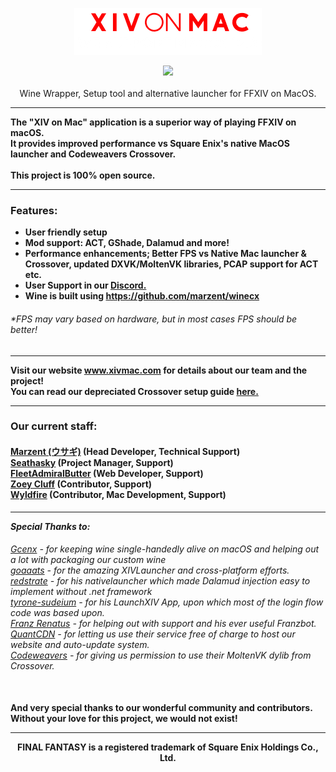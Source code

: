 <p align="center"> <img src="XOMMain.png"></a> </p>
<p align="center"> <img src="https://github.com/marzent/XIV-on-Mac/blob/main/xivonmacmoving.gif"></a> <br><br>
Wine Wrapper, Setup tool and alternative launcher for FFXIV on MacOS.</p>

---

<b>The "XIV on Mac" application is a superior way of playing FFXIV on macOS.<br> It provides improved performance vs Square Enix's native MacOS launcher and Codeweavers Crossover. <br><br><b>This project is 100% open source.</b>

---
<h3>Features:</h3>

- User friendly setup
- Mod support: ACT, GShade, Dalamud and more!
- Performance enhancements; Better FPS vs Native Mac launcher & Crossover, updated DXVK/MoltenVK libraries, PCAP support for ACT etc.
- User Support in our <a href="https://discord.gg/dWN5bTC4Yv">Discord.</a>
- Wine is built using https://github.com/marzent/winecx

<h6>*FPS may vary based on hardware, but in most cases FPS should be better!</h6>

---
Visit our website www.xivmac.com for details about our team and the project!<br>
You can read our depreciated Crossover setup guide <a href="https://github.com/seathasky/FF14-MAC_ModSupport">here.</a>
<br>

---

<h3>Our current staff:</h3>
<h4><a href="https://github.com/Marzent">Marzent (ウサギ)</a> (Head Developer, Technical Support)<br>
<a href="https://github.com/Seathasky">Seathasky</a> (Project Manager, Support)<br>
<a href="https://github.com/FleetAdmiralButter">FleetAdmiralButter</a> (Web Developer, Support)<br>
<a href="https://github.com/zoeycluff">Zoey Cluff</a> (Contributor, Support)<br>
  <a href="https://github.com/cbackas42">Wyldfire</a> (Contributor, Mac Development, Support)<br></h4>

---

  <b><i>Special Thanks to:</i></b>
<h6><a href="https://github.com/Gcenx">Gcenx</a> - for keeping wine single-handedly alive on macOS and helping out a lot with packaging our custom wine<br>
<a href="https://github.com/goaaats">goaaats</a> - for the amazing XIVLauncher and cross-platform efforts.<br>
<a href="https://github.com/redstrate">redstrate</a> - for his nativelauncher which made Dalamud injection easy to implement without .net framework<br>
<a href="https://github.com/tyrone-sudeium">tyrone-sudeium</a> - for his LaunchXIV App, upon which most of the login flow code was based upon.<br>
<a href="https://github.com/reiichi001">Franz Renatus</a> - for helping out with support and his ever useful Franzbot.<br>
<a href="https://www.quantcdn.io/">QuantCDN</a> - for letting us use their service free of charge to host our website and auto-update system.<br>
<a href="https://www.codeweavers.com/">Codeweavers</a> - for giving us permission to use their MoltenVK dylib from Crossover.<br><br></h6>


And very special thanks to our wonderful community and contributors. Without your love for this project, we would not exist!

---

<div align="center"><b>FINAL FANTASY is a registered trademark of Square Enix Holdings Co., Ltd.</b></div>
